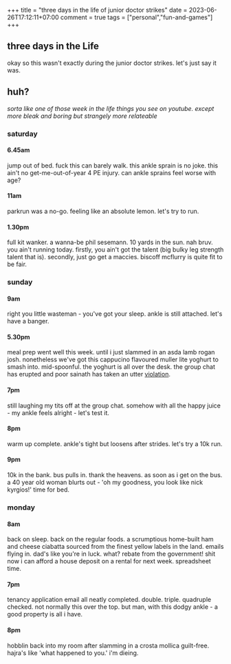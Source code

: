 +++
title = "three days in the life of junior doctor strikes"
date = 2023-06-26T17:12:11+07:00
comment = true
tags = ["personal","fun-and-games"]
+++

## three days in the Life
okay so this wasn't exactly during the junior doctor strikes. let's just say it was.

## huh?
*sorta like one of those week in the life things you see on youtube. except more bleak and boring but strangely more relateable*

### saturday
#### 6.45am
jump out of bed. fuck this can barely walk. this ankle sprain is no joke. this ain't no get-me-out-of-year 4 PE injury. can ankle sprains feel worse with age?

#### 11am
parkrun was a no-go. feeling like an absolute lemon. let's try to run. 

#### 1.30pm
full kit wanker. a wanna-be phil sesemann. 10 yards in the sun. nah bruv. you ain't running today. firstly, you ain't got the talent (big bulky leg strength talent that is). secondly, just go get a maccies. biscoff mcflurry is quite fit to be fair.

### sunday
#### 9am
right you little wasteman - you've got your sleep. ankle is still attached. let's have a banger.

#### 5.30pm
meal prep went well this week. until i just slammed in an asda lamb rogan josh. nonetheless we've got this cappucino flavoured muller lite yoghurt to smash into. mid-spoonful. the yoghurt is all over the desk. the group chat has erupted and poor sainath has taken an utter [violation](/posts/lad-culture).

#### 7pm
still laughing my tits off at the group chat. somehow with all the happy juice - my ankle feels alright - let's test it.

#### 8pm
warm up complete. ankle's tight but loosens after strides. let's try a 10k run.

#### 9pm
10k in the bank. bus pulls in. thank the heavens. as soon as i get on the bus. a 40 year old woman blurts out - 'oh my goodness, you look like nick kyrgios!' time for bed.

### monday
#### 8am
back on sleep. back on the regular foods. a scrumptious home-built ham and cheese ciabatta sourced from the finest yellow labels in the land. emails flying in. dad's like you're in luck. what? rebate from the government! shit now i can afford a house deposit on a rental for next week. spreadsheet time.

#### 7pm
tenancy application email all neatly completed. double. triple. quadruple checked. not normally this over the top. but man, with this dodgy ankle - a good property is all i have.

#### 8pm
hobblin back into my room after slamming in a crosta mollica guilt-free. hajra's like 'what happened to you.' i'm dieing.